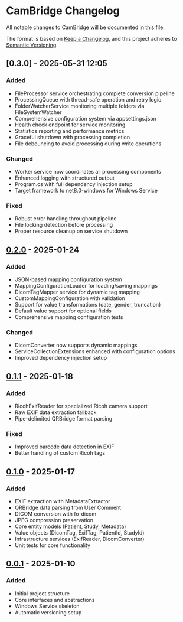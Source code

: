 # CamBridge Changelog

All notable changes to CamBridge will be documented in this file.

The format is based on [Keep a Changelog](https://keepachangelog.com/en/1.0.0/),
and this project adheres to [Semantic Versioning](https://semver.org/spec/v2.0.0.html).

## [0.3.0] - 2025-05-31 12:05
### Added
- FileProcessor service orchestrating complete conversion pipeline
- ProcessingQueue with thread-safe operation and retry logic
- FolderWatcherService monitoring multiple folders via FileSystemWatcher
- Comprehensive configuration system via appsettings.json
- Health check endpoint for service monitoring
- Statistics reporting and performance metrics
- Graceful shutdown with processing completion
- File debouncing to avoid processing during write operations

### Changed
- Worker service now coordinates all processing components
- Enhanced logging with structured output
- Program.cs with full dependency injection setup
- Target framework to net8.0-windows for Windows Service

### Fixed
- Robust error handling throughout pipeline
- File locking detection before processing
- Proper resource cleanup on service shutdown

## [0.2.0] - 2025-01-24
### Added
- JSON-based mapping configuration system
- MappingConfigurationLoader for loading/saving mappings
- DicomTagMapper service for dynamic tag mapping
- CustomMappingConfiguration with validation
- Support for value transformations (date, gender, truncation)
- Default value support for optional fields
- Comprehensive mapping configuration tests

### Changed
- DicomConverter now supports dynamic mappings
- ServiceCollectionExtensions enhanced with configuration options
- Improved dependency injection setup

## [0.1.1] - 2025-01-18
### Added
- RicohExifReader for specialized Ricoh camera support
- Raw EXIF data extraction fallback
- Pipe-delimited QRBridge format parsing
### Fixed
- Improved barcode data detection in EXIF
- Better handling of custom Ricoh tags

## [0.1.0] - 2025-01-17
### Added
- EXIF extraction with MetadataExtractor
- QRBridge data parsing from User Comment
- DICOM conversion with fo-dicom
- JPEG compression preservation
- Core entity models (Patient, Study, Metadata)
- Value objects (DicomTag, ExifTag, PatientId, StudyId)
- Infrastructure services (ExifReader, DicomConverter)
- Unit tests for core functionality

## [0.0.1] - 2025-01-10
### Added
- Initial project structure
- Core interfaces and abstractions
- Windows Service skeleton
- Automatic versioning setup

[0.2.0]: https://github.com/claude/cambridge/compare/v0.1.1...v0.2.0
[0.1.1]: https://github.com/claude/cambridge/compare/v0.1.0...v0.1.1
[0.1.0]: https://github.com/claude/cambridge/compare/v0.0.1...v0.1.0
[0.0.1]: https://github.com/claude/cambridge/releases/tag/v0.0.1
